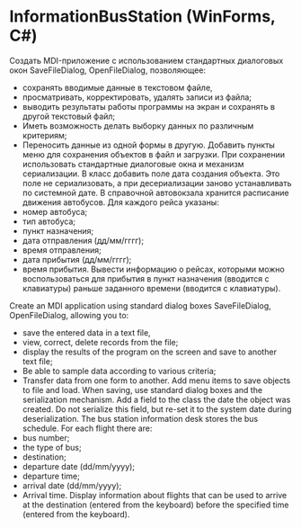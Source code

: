 # InformationBusStation (WinForms, C#)
Создать MDI-приложение с использованием стандартных диалоговых окон SaveFileDialog, OpenFileDialog, позволяющее:
- сохранять вводимые данные в текстовом файле,
- просматривать, корректировать, удалять записи из файла;
- выводить результаты работы программы на экран и сохранять в другой текстовый файл;
- Иметь возможность делать выборку данных по различным критериям;
- Переносить данные из одной формы в другую.
Добавить пункты меню для сохранения объектов в файл и загрузки. При сохранении использовать стандартные диалоговые окна и механизм сериализации. В класс добавить поле
дата создания объекта. Это поле не сериализовать, а при десериализации заново устанавливать по системной дате.
В справочной автовокзала хранится расписание движения автобусов. Для каждого рейса указаны:
- номер автобуса;
- тип автобуса;
- пункт назначения;
- дата отправления (дд/мм/гггг);
- время отправления;
- дата прибытия (дд/мм/гггг);
- время прибытия.
Вывести информацию о рейсах, которыми можно воспользоваться для прибытия в пункт назначения (вводится с клавиатуры) раньше заданного времени (вводится с клавиатуры).

Create an MDI application using standard dialog boxes SaveFileDialog, OpenFileDialog, allowing you to:
- save the entered data in a text file,
- view, correct, delete records from the file;
- display the results of the program on the screen and save to another text file;
- Be able to sample data according to various criteria;
- Transfer data from one form to another.
Add menu items to save objects to file and load. When saving, use standard dialog boxes and the serialization mechanism. Add a field to the class
the date the object was created. Do not serialize this field, but re-set it to the system date during deserialization.
The bus station information desk stores the bus schedule. For each flight there are:
- bus number;
- the type of bus;
- destination;
- departure date (dd/mm/yyyy);
- departure time;
- arrival date (dd/mm/yyyy);
- Arrival time.
Display information about flights that can be used to arrive at the destination (entered from the keyboard) before the specified time (entered from the keyboard).
